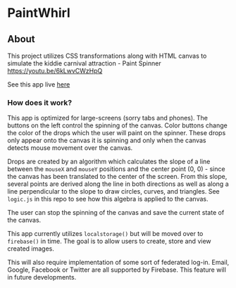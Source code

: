 # PaintWhirl

## About

This project utilizes CSS transformations along with HTML canvas to simulate the kiddie carnival attraction - Paint Spinner https://youtu.be/6kLwvCWzHpQ

See this app live [here](https://wesleylhandy.github.io/PaintWhirl/)

### How does it work?

This app is optimized for large-screens (sorry tabs and phones). The buttons on the left control the spinning of the canvas. Color buttons change the color of the drops which the user will paint on the spinner. These drops only appear onto the canvas it is spinning and only when the canvas detects mouse movement over the canvas.

Drops are created by an algorithm which calculates the slope of a line between the `mouseX` and `mouseY` positions and the center point (0, 0) - since the canvas has been translated to the center of the screen. From this slope, several points are derived along the line in both directions as well as along a line perpendicular to the slope to draw circles, curves, and triangles. See `logic.js` in this repo to see how this algebra is applied to the canvas.

The user can stop the spinning of the canvas and save the current state of the canvas.

This app currently utilizes `localstorage()` but will be moved over to `firebase()` in time. The goal is to allow users to create, store and view created images.

This will also require implementation of some sort of federated log-in. Email, Google, Facebook or Twitter are all supported by Firebase. This feature will in future developments.